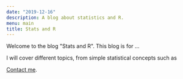 ```yaml
---
date: "2019-12-16"
description: A blog about statistics and R.
menu: main
title: Stats and R
---
```


Welcome to the blog "Stats and R". This blog is for ...

I will cover different topics, from simple statistical concepts such as

[Contact me]("/contact/").
